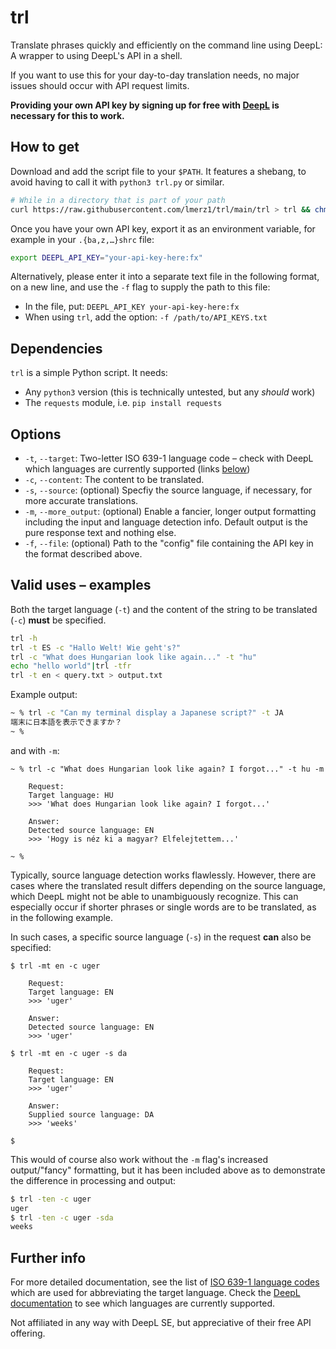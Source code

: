 # trl

Translate phrases quickly and efficiently on the command line using DeepL: A wrapper to using DeepL's API in a shell.

If you want to use this for your day-to-day translation needs, no major issues should occur with API request limits.

**Providing your own API key by signing up for free with [DeepL](https://www.deepl.com/en/pro-api?cta=header-pro-api/) is necessary for this to work.**


## How to get

Download and add the script file to your `$PATH`. It features a shebang, to avoid having to call it with `python3 trl.py` or similar.

```sh
# While in a directory that is part of your path
curl https://raw.githubusercontent.com/lmerz1/trl/main/trl > trl && chmod +x trl
```

Once you have your own API key, export it as an environment variable, for example in your `.{ba,z,…}shrc` file:

```sh
export DEEPL_API_KEY="your-api-key-here:fx"
```

Alternatively, please enter it into a separate text file in the following format, on a new line, and use the `-f` flag to supply the path to this file:
- In the file, put: `DEEPL_API_KEY your-api-key-here:fx`
- When using `trl`, add the option: `-f /path/to/API_KEYS.txt`


## Dependencies

`trl` is a simple Python script. It needs:
- Any `python3` version (this is technically untested, but any _should_ work)
- The `requests` module, i.e. `pip install requests`


## Options

- `-t`, `--target`: Two-letter ISO 639-1 language code – check with DeepL which languages are currently supported (links [below](#further-info))
- `-c`, `--content`: The content to be translated.
- `-s`, `--source`: (optional) Specfiy the source language, if necessary, for more accurate translations.
- `-m`, `--more_output`: (optional) Enable a fancier, longer output formatting including the input and language detection info.
                       Default output is the pure response text and nothing else.
- `-f`, `--file`: (optional) Path to the "config" file containing the API key in the format described above.


## Valid uses – examples

Both the target language (`-t`) and the content of the string to be translated (`-c`) **must** be specified.

```sh
trl -h
trl -t ES -c "Hallo Welt! Wie geht's?"
trl -c "What does Hungarian look like again..." -t "hu"
echo "hello world"|trl -tfr
trl -t en < query.txt > output.txt
```


Example output:

```sh
~ % trl -c "Can my terminal display a Japanese script?" -t JA
端末に日本語を表示できますか？ 
~ % 
```

and with `-m`:

```
~ % trl -c "What does Hungarian look like again? I forgot..." -t hu -m

    Request:
    Target language: HU
    >>> 'What does Hungarian look like again? I forgot...'

    Answer:
    Detected source language: EN
    >>> 'Hogy is néz ki a magyar? Elfelejtettem...'

~ % 
```

Typically, source language detection works flawlessly.
However, there are cases where the translated result differs depending on the source language, which DeepL might not be able to unambiguously recognize.
This can especially occur if shorter phrases or single words are to be translated, as in the following example.

In such cases, a specific source language (`-s`) in the request **can** also be specified:

```
$ trl -mt en -c uger     

    Request:
    Target language: EN
    >>> 'uger'

    Answer:
    Detected source language: EN
    >>> 'uger'

$ trl -mt en -c uger -s da

    Request:
    Target language: EN
    >>> 'uger'

    Answer:
    Supplied source language: DA
    >>> 'weeks'

$
```

This would of course also work without the `-m` flag's increased output/"fancy" formatting, but it has been included above as to demonstrate the difference in processing and output:

```sh
$ trl -ten -c uger  
uger
$ trl -ten -c uger -sda
weeks
```


## Further info

For more detailed documentation, see the list of [ISO 639-1 language codes](https://en.wikipedia.org/wiki/List_of_ISO_639-1_codes) which are used for abbreviating the target language.
Check the [DeepL documentation](https://www.deepl.com/en/docs-api/introduction/) to see which languages are currently supported.

Not affiliated in any way with DeepL SE, but appreciative of their free API offering.

